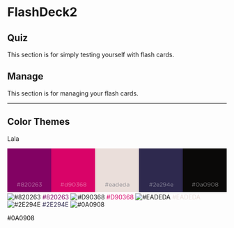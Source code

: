 # FlashDeck2

## Quiz
This section is for simply testing yourself with flash cards.

## Manage
This section is for managing your flash cards.

---
## Color Themes

Lala

![colors](./src/imgs/coolors1c.png "color scheme")
![#820263](https://placehold.it/15/820263/000000?text=+) 
<font color="#820263">#820263</font>
![#D90368](https://placehold.it/15/D90368/000000?text=+) 
<font color="#D90368">#D90368</font>
![#EADEDA](https://placehold.it/15/EADEDA/000000?text=+) 
<font color="#EADEDA">#EADEDA</font>
![#2E294E](https://placehold.it/15/2E294E/000000?text=+) 
<font color="#2E294E">#2E294E</font>
![#0A0908](https://placehold.it/15/0A0908/000000?text=+) 

<font color="#0A0908">#0A0908</font>